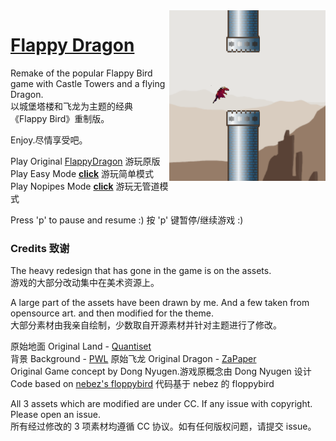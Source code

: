 <img src="assets/flappydragon_thumb.png" align="right" width="250">

# [Flappy Dragon](http://flappydragon.attim.in/)

Remake of the popular Flappy Bird game with Castle Towers and a flying Dragon.  
以城堡塔楼和飞龙为主题的经典《Flappy Bird》重制版。

Enjoy.尽情享受吧。

Play Original [FlappyDragon](https://flappydragon.attim.in/) 游玩原版
Play Easy Mode [**click**](https://flappydragon.attim.in/?easy) 游玩简单模式
Play Nopipes Mode [**click**](https://flappydragon.attim.in/?nopipes) 游玩无管道模式

Press 'p' to pause and resume :) 按 'p' 键暂停/继续游戏 :)


### Credits 致谢
The heavy redesign that has gone in the game is on the assets.  
游戏的大部分改动集中在美术资源上。

A large part of the assets have been drawn by me. And a few taken from opensource art. and then modified for the theme.  
大部分素材由我亲自绘制，少数取自开源素材并针对主题进行了修改。

原始地面 Original Land - [Quantiset](https://opengameart.org/users/quantiset) <br/>
背景 Background - [PWL](https://opengameart.org/users/pwl)
原始飞龙 Original Dragon - [ZaPaper](https://opengameart.org/users/zapaper) <br/>
Original Game concept by Dong Nyugen.游戏原概念由 Dong Nyugen 设计 <br/>
Code based on [nebez's floppybird](https://github.com/nebez/floppybird) 代码基于 nebez 的 floppybird<br/>

All 3 assets which are modified are under CC. If any issue with copyright. Please open an issue.  
所有经过修改的 3 项素材均遵循 CC 协议。如有任何版权问题，请提交 issue。
